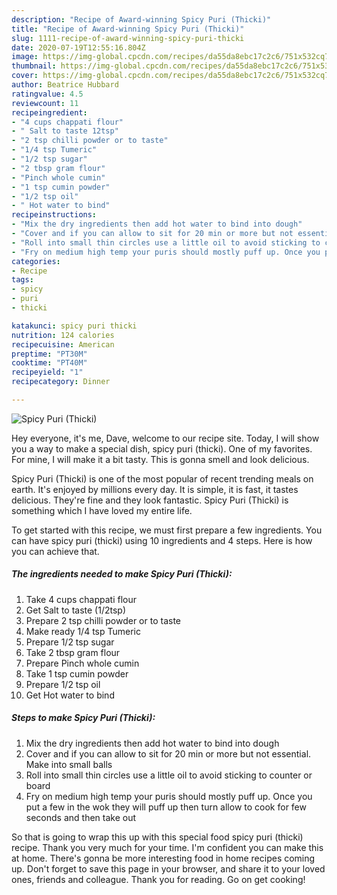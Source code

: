 ```yaml
---
description: "Recipe of Award-winning Spicy Puri (Thicki)"
title: "Recipe of Award-winning Spicy Puri (Thicki)"
slug: 1111-recipe-of-award-winning-spicy-puri-thicki
date: 2020-07-19T12:55:16.804Z
image: https://img-global.cpcdn.com/recipes/da55da8ebc17c2c6/751x532cq70/spicy-puri-thicki-recipe-main-photo.jpg
thumbnail: https://img-global.cpcdn.com/recipes/da55da8ebc17c2c6/751x532cq70/spicy-puri-thicki-recipe-main-photo.jpg
cover: https://img-global.cpcdn.com/recipes/da55da8ebc17c2c6/751x532cq70/spicy-puri-thicki-recipe-main-photo.jpg
author: Beatrice Hubbard
ratingvalue: 4.5
reviewcount: 11
recipeingredient:
- "4 cups chappati flour"
- " Salt to taste 12tsp"
- "2 tsp chilli powder or to taste"
- "1/4 tsp Tumeric"
- "1/2 tsp sugar"
- "2 tbsp gram flour"
- "Pinch whole cumin"
- "1 tsp cumin powder"
- "1/2 tsp oil"
- " Hot water to bind"
recipeinstructions:
- "Mix the dry ingredients then add hot water to bind into dough"
- "Cover and if you can allow to sit for 20 min or more but not essential. Make into small balls"
- "Roll into small thin circles use a little oil to avoid sticking to counter or board"
- "Fry on medium high temp your puris should mostly puff up. Once you put a few in the wok they will puff up then turn allow to cook for few seconds and then take out"
categories:
- Recipe
tags:
- spicy
- puri
- thicki

katakunci: spicy puri thicki 
nutrition: 124 calories
recipecuisine: American
preptime: "PT30M"
cooktime: "PT40M"
recipeyield: "1"
recipecategory: Dinner

---
```



![Spicy Puri (Thicki)](https://img-global.cpcdn.com/recipes/da55da8ebc17c2c6/751x532cq70/spicy-puri-thicki-recipe-main-photo.jpg)

Hey everyone, it's me, Dave, welcome to our recipe site. Today, I will show you a way to make a special dish, spicy puri (thicki). One of my favorites. For mine, I will make it a bit tasty. This is gonna smell and look delicious.



Spicy Puri (Thicki) is one of the most popular of recent trending meals on earth. It's enjoyed by millions every day. It is simple, it is fast, it tastes delicious. They're fine and they look fantastic. Spicy Puri (Thicki) is something which I have loved my entire life.


To get started with this recipe, we must first prepare a few ingredients. You can have spicy puri (thicki) using 10 ingredients and 4 steps. Here is how you can achieve that.

<!--inarticleads1-->

##### The ingredients needed to make Spicy Puri (Thicki):

1. Take 4 cups chappati flour
1. Get  Salt to taste (1/2tsp)
1. Prepare 2 tsp chilli powder or to taste
1. Make ready 1/4 tsp Tumeric
1. Prepare 1/2 tsp sugar
1. Take 2 tbsp gram flour
1. Prepare Pinch whole cumin
1. Take 1 tsp cumin powder
1. Prepare 1/2 tsp oil
1. Get  Hot water to bind




<!--inarticleads2-->

##### Steps to make Spicy Puri (Thicki):

1. Mix the dry ingredients then add hot water to bind into dough
1. Cover and if you can allow to sit for 20 min or more but not essential. Make into small balls
1. Roll into small thin circles use a little oil to avoid sticking to counter or board
1. Fry on medium high temp your puris should mostly puff up. Once you put a few in the wok they will puff up then turn allow to cook for few seconds and then take out




So that is going to wrap this up with this special food spicy puri (thicki) recipe. Thank you very much for your time. I'm confident you can make this at home. There's gonna be more interesting food in home recipes coming up. Don't forget to save this page in your browser, and share it to your loved ones, friends and colleague. Thank you for reading. Go on get cooking!
